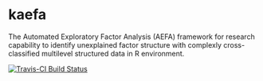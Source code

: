 # kaefa
The Automated Exploratory Factor Analysis (AEFA) framework for research capability to identify unexplained factor structure with complexly cross-classified multilevel structured data in R environment.

[![Travis-CI Build Status](https://travis-ci.org/seonghobae/kaefa.svg?branch=master)](https://travis-ci.org/seonghobae/kaefa)
